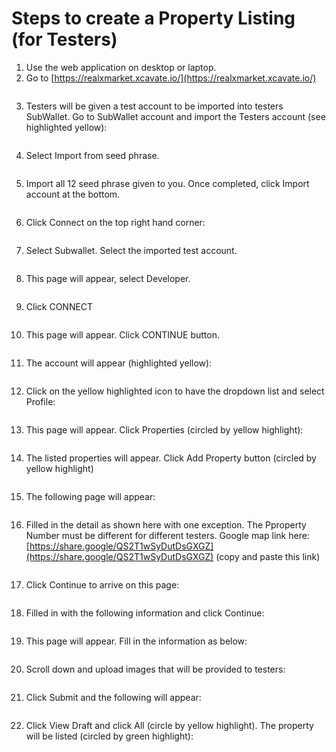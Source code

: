 # Steps to create a Property Listing (for Testers)

1. Use the web application on desktop or laptop.&#x20;
2. Go to [https://realxmarket.xcavate.io/](https://realxmarket.xcavate.io/)

<figure><img src="../../../../.gitbook/assets/image (1) (1).png" alt=""><figcaption></figcaption></figure>

3. Testers will be given a test account to be imported into testers SubWallet. Go to SubWallet account and import the Testers account (see highlighted yellow):

<figure><img src="../../../../.gitbook/assets/image (2) (1).png" alt=""><figcaption></figcaption></figure>

4. Select Import from seed phrase.

<figure><img src="../../../../.gitbook/assets/image (3) (1).png" alt=""><figcaption></figcaption></figure>

5. Import all 12 seed phrase given to you. Once completed, click Import account at the bottom.

<figure><img src="../../../../.gitbook/assets/image (4) (1).png" alt=""><figcaption></figcaption></figure>

6. Click Connect on the top right hand corner:&#x20;

<figure><img src="../../../../.gitbook/assets/image (1) (1) (1).png" alt=""><figcaption></figcaption></figure>

7. Select Subwallet. Select the imported test account.

<figure><img src="../../../../.gitbook/assets/image (5) (1).png" alt=""><figcaption></figcaption></figure>

8. This page will appear, select Developer.&#x20;

<figure><img src="../../../../.gitbook/assets/image (6).png" alt=""><figcaption></figcaption></figure>

9. Click CONNECT &#x20;

<figure><img src="../../../../.gitbook/assets/image (7).png" alt=""><figcaption></figcaption></figure>

10. This page will appear. Click CONTINUE button.&#x20;

<figure><img src="../../../../.gitbook/assets/image (8).png" alt=""><figcaption></figcaption></figure>

11. The account will appear (highlighted yellow):

<figure><img src="../../../../.gitbook/assets/image (9).png" alt=""><figcaption></figcaption></figure>

12. Click on the yellow highlighted icon to have the dropdown list and select Profile:

<figure><img src="../../../../.gitbook/assets/image (10).png" alt=""><figcaption></figcaption></figure>

13. This page will appear. Click Properties (circled by yellow highlight):

<figure><img src="../../../../.gitbook/assets/image (12).png" alt=""><figcaption></figcaption></figure>

14. The listed properties will appear. Click Add Property button (circled by yellow highlight)

<figure><img src="../../../../.gitbook/assets/image (14).png" alt=""><figcaption></figcaption></figure>

15. The following page will appear:

<figure><img src="../../../../.gitbook/assets/image (58).png" alt=""><figcaption></figcaption></figure>

16. Filled in the detail as shown here with one exception. The Pproperty Number must be different for different testers. Google map link here: [https://share.google/QS2T1wSyDutDsGXGZ](https://share.google/QS2T1wSyDutDsGXGZ) (copy and paste this link)

<figure><img src="../../../../.gitbook/assets/image (5).png" alt=""><figcaption></figcaption></figure>

17. Click Continue to arrive on this page:

<figure><img src="../../../../.gitbook/assets/image (1).png" alt=""><figcaption></figcaption></figure>

18. Filled in with the following information and click Continue:

<figure><img src="../../../../.gitbook/assets/image (2).png" alt=""><figcaption></figcaption></figure>

19. This page will appear. Fill in the information as below:

<figure><img src="../../../../.gitbook/assets/image (3).png" alt=""><figcaption></figcaption></figure>

20. Scroll down and upload images that will be provided to testers:

<figure><img src="../../../../.gitbook/assets/image (4).png" alt=""><figcaption></figcaption></figure>

21. Click Submit and the following will appear:

<figure><img src="../../../../.gitbook/assets/image (59).png" alt=""><figcaption></figcaption></figure>

22. Click View Draft and click All (circle by yellow highlight). The property will be listed (circled by green highlight):

<figure><img src="../../../../.gitbook/assets/image.png" alt=""><figcaption></figcaption></figure>

